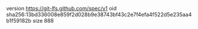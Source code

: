 version https://git-lfs.github.com/spec/v1
oid sha256:13bd336008e859f2d028b9e38743bf43c2e7f4efa4f522d5e235aa4b1f59182b
size 888
